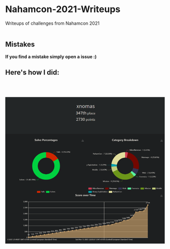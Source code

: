 # Nahamcon-2021-Writeups
Writeups of challenges from Nahamcon 2021
</br>
</br>

## Mistakes

**If you find a mistake simply open a issue :)**

## Here's how I did:

</br>
</br>

![me](./me.png)

